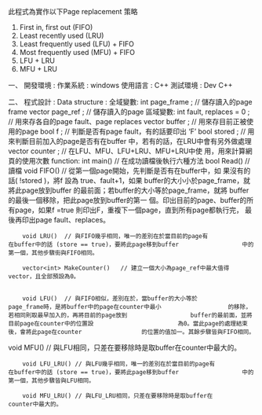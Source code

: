 此程式為實作以下Page replacement 策略
1. First in, first out (FIFO)
2. Least recently used (LRU)
3. Least frequently used (LFU) + FIFO
4. Most frequently used (MFU) + FIFO
5. LFU + LRU
5. MFU + LRU

一、	開發環境 : 
作業系統 : windows 
使用語言 : C++ 
測試環境 : Dev C++ 

二、	程式設計 : 
Data structure : 
全域變數:
int page_frame ; 		// 儲存讀入的page frame
vector<int> page_ref ;	// 儲存讀入的page
區域變數:
int fault, replaces = 0 ;  // 用來存各自的page fault、page replaces
vector<int> buffer ;		// 用來存目前正被使用的page
bool f ;				// 判斷是否有page fault，有的話要印出 ‘F’
bool stored ;			// 用來判斷目前加入的page是否有在buffer			  中，若有的話，在LRU中會有另外做處理
vector<int> counter ;	// 在LFU、MFU、LFU+LRU、MFU+LRU中使			   用，用來計算網頁的使用次數
	function:
		int main()		// 在成功讀檔後執行六種方法
		bool Read()	// 讀檔
		void FIFO()	// 從第一個page開始，先判斷是否有在buffer中，如						果沒有的話( !stored )，將f 設為 true、fault+1，如果						buffer的大小小於page_frame，就將此page放到buffer					的最前面；若buffer的大小等於page_frame，就將						buffer的最後一個移除，把此page放到buffer的第一						個。印出目前的page、buffer的所有page，如果f =true					則印出F，重複下一個page，直到所有page都執行完，					最後再印出page fault、replaces。

		void LRU()	// 與FIFO幾乎相同，唯一的差別在於當目前的page有					在buffer中的話 (store == true)，要將此page移到buffer					中的第一個，其他步驟街與FIFO相同。

		vector<int> MakeCounter()	// 建立一個大小為page_ref中最大值得									vector，且全部預設為0。


		void LFU()	// 與FIFO相似，差別在於，當buffer的大小等於							page_frame時，是將buffer中的page在counter中最小					的移除，若相同則取最早加入的，再將目前的page放到					buffer的最前面，並將目前page在counter中的位置設						為0。當此page的處理結束後，會將此page在counter					的位置的值加一。其餘步驟皆與FIFO相同。

void MFU()	// 與LFU相同，只差在要移除時是取buffer在counter中最大的。

		void LFU_LRU() // 與LFU幾乎相同，唯一的差別在於當目前的page有					在buffer中的話 (store == true)，要將此page移到buffer					中的第一個，其他步驟皆與LFU相同。

		void MFU_LRU() // 與LFU_LRU相同，只差在要移除時是取buffer在							counter中最大的。
